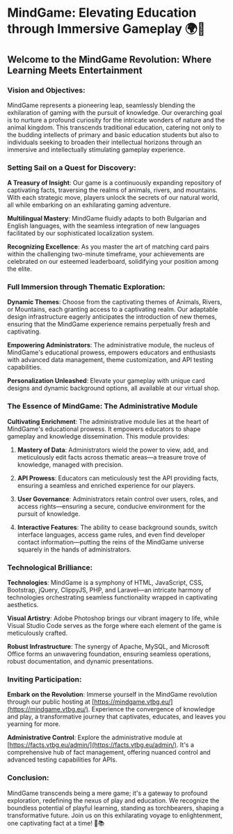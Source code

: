 # **MindGame: Elevating Education through Immersive Gameplay 🌍🧠**

## **Welcome to the MindGame Revolution: Where Learning Meets Entertainment**

### **Vision and Objectives:**

MindGame represents a pioneering leap, seamlessly blending the exhilaration of gaming with the pursuit of knowledge. Our overarching goal is to nurture a profound curiosity for the intricate wonders of nature and the animal kingdom. This transcends traditional education, catering not only to the budding intellects of primary and basic education students but also to individuals seeking to broaden their intellectual horizons through an immersive and intellectually stimulating gameplay experience.

### **Setting Sail on a Quest for Discovery:**

**A Treasury of Insight**: Our game is a continuously expanding repository of captivating facts, traversing the realms of animals, rivers, and mountains. With each strategic move, players unlock the secrets of our natural world, all while embarking on an exhilarating gaming adventure.

**Multilingual Mastery**: MindGame fluidly adapts to both Bulgarian and English languages, with the seamless integration of new languages facilitated by our sophisticated localization system.

**Recognizing Excellence**: As you master the art of matching card pairs within the challenging two-minute timeframe, your achievements are celebrated on our esteemed leaderboard, solidifying your position among the elite.

### **Full Immersion through Thematic Exploration:**

**Dynamic Themes**: Choose from the captivating themes of Animals, Rivers, or Mountains, each granting access to a captivating realm. Our adaptable design infrastructure eagerly anticipates the introduction of new themes, ensuring that the MindGame experience remains perpetually fresh and captivating.

**Empowering Administrators**: The administrative module, the nucleus of MindGame's educational prowess, empowers educators and enthusiasts with advanced data management, theme customization, and API testing capabilities.

**Personalization Unleashed**: Elevate your gameplay with unique card designs and dynamic background options, all available at our virtual shop.

### **The Essence of MindGame: The Administrative Module**

**Cultivating Enrichment**: The administrative module lies at the heart of MindGame's educational prowess. It empowers educators to shape gameplay and knowledge dissemination. This module provides:

1. **Mastery of Data**: Administrators wield the power to view, add, and meticulously edit facts across thematic areas—a treasure trove of knowledge, managed with precision.

2. **API Prowess**: Educators can meticulously test the API providing facts, ensuring a seamless and enriched experience for our players.

3. **User Governance**: Administrators retain control over users, roles, and access rights—ensuring a secure, conducive environment for the pursuit of knowledge.

4. **Interactive Features**: The ability to cease background sounds, switch interface languages, access game rules, and even find developer contact information—putting the reins of the MindGame universe squarely in the hands of administrators.

### **Technological Brilliance:**

**Technologies**: MindGame is a symphony of HTML, JavaScript, CSS, Bootstrap, jQuery, ClippyJS, PHP, and Laravel—an intricate harmony of technologies orchestrating seamless functionality wrapped in captivating aesthetics.

**Visual Artistry**: Adobe Photoshop brings our vibrant imagery to life, while Visual Studio Code serves as the forge where each element of the game is meticulously crafted.

**Robust Infrastructure**: The synergy of Apache, MySQL, and Microsoft Office forms an unwavering foundation, ensuring seamless operations, robust documentation, and dynamic presentations.

### **Inviting Participation:**

**Embark on the Revolution**: Immerse yourself in the MindGame revolution through our public hosting at [https://mindgame.vtbg.eu/](https://mindgame.vtbg.eu/). Experience the convergence of knowledge and play, a transformative journey that captivates, educates, and leaves you yearning for more.

**Administrative Control**: Explore the administrative module at [https://facts.vtbg.eu/admin/](https://facts.vtbg.eu/admin/). It's a comprehensive hub of fact management, offering nuanced control and advanced testing capabilities for APIs.

### **Conclusion:**

MindGame transcends being a mere game; it's a gateway to profound exploration, redefining the nexus of play and education. We recognize the boundless potential of playful learning, standing as torchbearers, shaping a transformative future. Join us on this exhilarating voyage to enlightenment, one captivating fact at a time! 🚀📚
